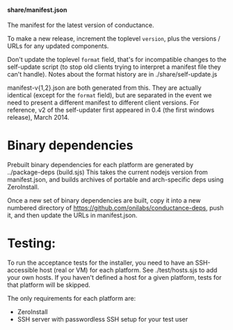 #### share/manifest.json

The manifest for the latest version of conductance.

To make a new release, increment the toplevel `version`,
plus the versions / URLs for any updated components.

Don't update the toplevel `format` field, that's for
incompatible changes to the self-update script (to stop
old clients trying to interpret a manifest file they
can't handle). Notes about the format history are in
./share/self-update.js

manifest-v{1,2}.json are both generated from this. They are
actually identical (except for the `format` field), but are
separated in the event we need to present a different manifest
to different client versions. For reference, v2 of the self-updater
first appeared in 0.4 (the first windows release), March 2014.

# Binary dependencies

Prebuilt binary dependencies for each platform are generated by
../package-deps (build.sjs)
This takes the current nodejs version from manifest.json, and builds
archives of portable and arch-specific deps using ZeroInstall.

Once a new set of binary dependencies are built, copy it into a new numbered
directory of https://github.com/onilabs/conductance-deps, push it, and then
update the URLs in manifest.json.

# Testing:

To run the acceptance tests for the installer, you need to have an
SSH-accessible host (real or VM) for each platform. See
./test/hosts.sjs to add your own hosts. If you haven't defined a
host for a given platform, tests for that platform will be skipped.

The only requirements for each platform are:

 - ZeroInstall
 - SSH server with passwordless SSH setup for your test user

